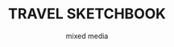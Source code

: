 ---
layout: gallery
title: TRAVEL SKETCHBOOK
subtitle: mixed media
permalink: /illustration9/
desc: travel sketchbook.
pickerImage: /imgs/illustration/travel-sketchbook/cuba-road-thumb.jpg
startImages:
  desktop:
    - image: /imgs/illustration/travel-sketchbook/desktop/cuba-road-dt.jpg
    - image: /imgs/illustration/travel-sketchbook/desktop/cuba-street-dt.jpg
  mobile:
    - image: /imgs/illustration/travel-sketchbook/mobile/cuba-road-m.jpg
  caption: travel sketchbook
images:
  - desktop: /imgs/illustration/travel-sketchbook/desktop/ben-damph-dt.jpg
    mobile: /imgs/illustration/travel-sketchbook/mobile/ben-damph-m.jpg
    caption: travel sketchbook
  - desktop: /imgs/illustration/travel-sketchbook/desktop/ben-damph-landscape-dt.jpg
    mobile: /imgs/illustration/travel-sketchbook/mobile/ben-damph-landscape-m.jpg
    caption: travel sketchbook
  - desktop: /imgs/illustration/travel-sketchbook/desktop/camusvrachan-dt.jpg
    mobile: /imgs/illustration/travel-sketchbook/mobile/camusvrachan-m.jpg
    caption: travel sketchbook
  - desktop: /imgs/illustration/travel-sketchbook/desktop/knoydart-2015-dt.jpg
    mobile: /imgs/illustration/travel-sketchbook/mobile/knoydart-2015-m.jpg
    caption: travel sketchbook
  - desktop: /imgs/illustration/travel-sketchbook/desktop/inky-trees-dt.jpg
    mobile: /imgs/illustration/travel-sketchbook/mobile/inky-trees-m.jpg
    caption: travel sketchbook
---